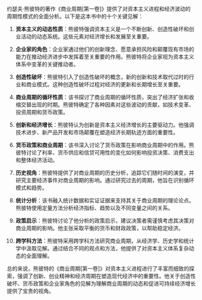 约瑟夫·熊彼特的著作《商业周期[第一卷]》提供了对资本主义进程和经济波动的周期性模式的全面分析。以下是这本书中的十个关键见解：

1. **资本主义的动态性质**：熊彼特强调资本主义是一个不断创新、创造性破坏和创业活动的动态系统。这些元素对经济增长和发展至关重要。

2. **企业家的角色**：企业家通过他们的创新理念、愿意承担风险和颠覆现有市场的能力在推动经济进步中发挥着至关重要的作用。熊彼特将企业家视为资本主义体系中变革的关键推动者。

3. **创造性破坏**：熊彼特引入了创造性破坏的概念，新的创新和技术取代过时的行业和商业模式。这种创造性破坏过程对经济的更新和长期增长至关重要。

4. **商业周期的循环性质**：该书探讨了商业周期的循环性质，突出了经济扩张和收缩交替出现的时期。熊彼特确定了各种因素对这些波动的贡献，如技术变革、投资周期和货币政策。

5. **创新和经济增长**：熊彼特认为创新是资本主义经济增长的主要驱动力。他强调技术进步、新产品开发和市场颠覆在塑造经济长期轨迹方面的重要性。

6. **货币政策和商业周期**：该书深入讨论了货币政策在影响商业周期中的作用。熊彼特讨论了利率、货币供应和信贷可用性的变化如何影响投资决策、消费支出和整体经济活动。

7. **历史视角**：熊彼特提供了对商业周期的历史分析，追踪它们随时间的演变，并研究主要经济事件对商业周期的影响。通过研究过去的周期，他旨在识别循环模式和趋势。

8. **统计分析**：该书融入统计数据和实证证据来支持其关于商业周期的理论论点。熊彼特使用定量方法分析经济指标、趋势以及不同变量之间的关系。

9. **政策启示**：熊彼特讨论了他分析的政策启示，建议决策者需谨慎考虑其决策对商业周期的影响。他主张采取平衡的货币和财政政策，以帮助稳定经济。

10. **跨学科方法**：熊彼特采用跨学科方法研究商业周期，从经济学、历史学和统计学中汲取见解。通过结合不同的观点和方法，他提供了对资本主义体系复杂动态的全面理解。

总的来说，熊彼特的《商业周期[第一卷]》对资本主义进程进行了丰富而细致的探索，强调了创新、创业精神和经济周期在塑造现代经济中的重要性。他关于创造性破坏、货币政策和企业家角色的见解为理解商业周期的动态和促进可持续经济增长提供了宝贵的视角。